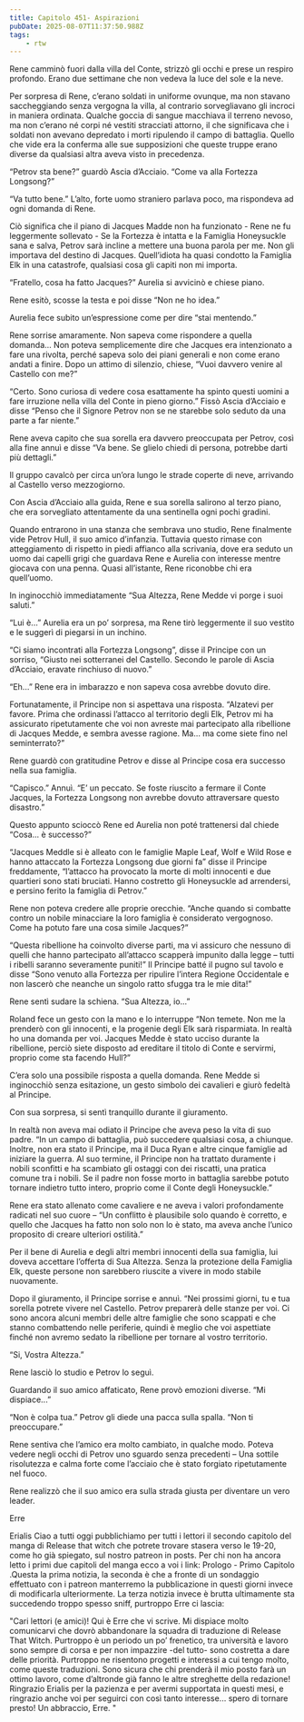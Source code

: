 ```yaml
---
title: Capitolo 451- Aspirazioni
pubDate: 2025-08-07T11:37:50.988Z
tags:
    - rtw
---
```



Rene camminò fuori dalla villa del Conte, strizzò gli occhi e prese un respiro profondo. Erano due settimane che non vedeva la luce del sole e la neve.


Per sorpresa di Rene, c’erano soldati in uniforme ovunque, ma non stavano saccheggiando senza vergogna la villa, al contrario sorvegliavano gli incroci in maniera ordinata. Qualche goccia di sangue macchiava il terreno nevoso, ma non c’erano né corpi né vestiti stracciati attorno, il che significava che i soldati non avevano depredato i morti ripulendo il campo di battaglia. Quello che vide era la conferma alle sue supposizioni che queste truppe erano diverse da qualsiasi altra aveva visto in precedenza.


“Petrov sta bene?” guardò Ascia d’Acciaio. “Come va alla Fortezza Longsong?”


“Va tutto bene.” L’alto, forte uomo straniero parlava poco, ma rispondeva ad ogni domanda di Rene.


Ciò significa che il piano di Jacques Madde non ha funzionato - Rene ne fu leggermente sollevato - Se la Fortezza è intatta e la Famiglia Honeysuckle sana e salva, Petrov sarà incline a mettere una buona parola per me. Non gli importava del destino di Jacques. Quell’idiota ha quasi condotto la Famiglia Elk in una catastrofe, qualsiasi cosa gli capiti non mi importa.


“Fratello, cosa ha fatto Jacques?” Aurelia si avvicinò e chiese piano.


Rene esitò, scosse la testa e poi disse “Non ne ho idea.”


Aurelia fece subito un’espressione come per dire “stai mentendo.”


Rene sorrise amaramente. Non sapeva come rispondere a quella domanda… Non poteva semplicemente dire che Jacques era intenzionato a fare una rivolta, perché sapeva solo dei piani generali e non come erano andati a finire. Dopo un attimo di silenzio, chiese, “Vuoi davvero venire al Castello con me?”


“Certo. Sono curiosa di vedere cosa esattamente ha spinto questi uomini a fare irruzione nella villa del Conte in pieno giorno.” Fissò Ascia d’Acciaio e disse “Penso che il Signore Petrov non se ne starebbe solo seduto da una parte a far niente.”


Rene aveva capito che sua sorella era davvero preoccupata per Petrov, così alla fine annuì e disse “Va bene. Se glielo chiedi di persona, potrebbe darti più dettagli.”


Il gruppo cavalcò per circa un’ora lungo le strade coperte di neve, arrivando al Castello verso mezzogiorno.


Con Ascia d’Acciaio alla guida, Rene e sua sorella salirono al terzo piano, che era sorvegliato attentamente da una sentinella ogni pochi gradini.


Quando entrarono in una stanza che sembrava uno studio, Rene finalmente vide Petrov Hull, il suo amico d’infanzia. Tuttavia questo rimase con atteggiamento di rispetto in piedi affianco alla scrivania, dove era seduto un uomo dai capelli grigi che guardava Rene e Aurelia con interesse mentre giocava con una penna. Quasi all’istante, Rene riconobbe chi era quell’uomo.


In inginocchiò immediatamente “Sua Altezza, Rene Medde vi porge i suoi saluti.”


“Lui è...” Aurelia era un po’ sorpresa, ma Rene tirò leggermente il suo vestito e le suggerì di piegarsi in un inchino.


“Ci siamo incontrati alla Fortezza Longsong”, disse il Principe con un sorriso, “Giusto nei sotterranei del Castello. Secondo le parole di Ascia d’Acciaio, eravate rinchiuso di nuovo.”


“Eh...” Rene era in imbarazzo e non sapeva cosa avrebbe dovuto dire.


Fortunatamente, il Principe non si aspettava una risposta. “Alzatevi per favore. Prima che ordinassi l’attacco al territorio degli Elk, Petrov mi ha assicurato ripetutamente che voi non avreste mai partecipato alla ribellione di Jacques Medde, e sembra avesse ragione. Ma... ma come siete fino nel seminterrato?”


Rene guardò con gratitudine Petrov e disse al Principe cosa era successo nella sua famiglia.


“Capisco.” Annuì. “E’ un peccato. Se foste riuscito a fermare il Conte Jacques, la Fortezza Longsong non avrebbe dovuto attraversare questo disastro.”


Questo appunto scioccò Rene ed Aurelia non poté trattenersi dal chiede “Cosa... è successo?”


“Jacques Meddle si è alleato con le famiglie Maple Leaf, Wolf e Wild Rose e hanno attaccato la Fortezza Longsong due giorni fa” disse il Principe freddamente, “l’attacco ha provocato la morte di molti innocenti e due quartieri sono stati bruciati. Hanno costretto gli Honeysuckle ad arrendersi, e persino ferito la famiglia di Petrov.”


Rene non poteva credere alle proprie orecchie. “Anche quando si combatte contro un nobile minacciare la loro famiglia è considerato vergognoso. Come ha potuto fare una cosa simile Jacques?”


“Questa ribellione ha coinvolto diverse parti, ma vi assicuro che nessuno di quelli che hanno partecipato all’attacco scapperà impunito dalla legge – tutti i ribelli saranno severamente puniti!” Il Principe batté il pugno sul tavolo e disse “Sono venuto alla Fortezza per ripulire l’intera Regione Occidentale e non lascerò che neanche un singolo ratto sfugga tra le mie dita!”


Rene sentì sudare la schiena. “Sua Altezza, io...”


Roland fece un gesto con la mano e lo interruppe “Non temete. Non me la prenderò con gli innocenti, e la progenie degli Elk sarà risparmiata. In realtà ho una domanda per voi. Jacques Medde è stato ucciso durante la ribellione, perciò siete disposto ad ereditare il titolo di Conte e servirmi, proprio come sta facendo Hull?”


C’era solo una possibile risposta a quella domanda. Rene Medde si inginocchiò senza esitazione, un gesto simbolo dei cavalieri e giurò fedeltà al Principe.


Con sua sorpresa, si sentì tranquillo durante il giuramento.


In realtà non aveva mai odiato il Principe che aveva peso la vita di suo padre. “In un campo di battaglia, può succedere qualsiasi cosa, a chiunque. Inoltre, non era stato il Principe, ma il Duca Ryan e altre cinque famiglie ad iniziare la guerra. Al suo termine, il Principe non ha trattato duramente i nobili sconfitti e ha scambiato gli ostaggi con dei riscatti, una pratica comune tra i nobili. Se il padre non fosse morto in battaglia sarebbe potuto tornare indietro tutto intero, proprio come il Conte degli Honeysuckle.”


Rene era stato allenato come cavaliere e ne aveva i valori profondamente radicati nel suo cuore – “Un conflitto è plausibile solo quando è corretto, e quello che Jacques ha fatto non solo non lo è stato, ma aveva anche l’unico proposito di creare ulteriori ostilità.”


Per il bene di Aurelia e degli altri membri innocenti della sua famiglia, lui doveva accettare l’offerta di Sua Altezza. Senza la protezione della Famiglia Elk, queste persone non sarebbero riuscite a vivere in modo stabile nuovamente.


Dopo il giuramento, il Principe sorrise e annuì. “Nei prossimi giorni, tu e tua sorella potrete vivere nel Castello. Petrov preparerà delle stanze per voi. Ci sono ancora alcuni membri delle altre famiglie che sono scappati e che stanno combattendo nelle periferie, quindi è meglio che voi aspettiate finché non avremo sedato la ribellione per tornare al vostro territorio.


“Si, Vostra Altezza.”


Rene lasciò lo studio e Petrov lo seguì.


Guardando il suo amico affaticato, Rene provò emozioni diverse. “Mi dispiace...”


“Non è colpa tua.” Petrov gli diede una pacca sulla spalla. “Non ti preoccupare.”


Rene sentiva che l’amico era molto cambiato, in qualche modo. Poteva vedere negli occhi di Petrov uno sguardo senza precedenti – Una sottile risolutezza e calma forte come l’acciaio che è stato forgiato ripetutamente nel fuoco.


Rene realizzò che il suo amico era sulla strada giusta per diventare un vero leader.










Erre






 Erialis Ciao a tutti oggi pubblichiamo per tutti i lettori il secondo capitolo del manga di Release that witch che potrete trovare stasera verso le 19-20, come ho già spiegato, sul nostro patreon in posts. Per chi non ha ancora letto i primi due capitoli del manga ecco a voi i link: Prologo  - Primo Capitolo .Questa la prima notizia, la seconda è che a fronte di un sondaggio effettuato con i patreon manterremo la pubblicazione in questi giorni invece di modificarla ulteriormente. La terza notizia invece è brutta ultimamente sta succedendo troppo spesso sniff, purtroppo Erre ci lascia:


"Cari lettori (e amici)! Qui è Erre che vi scrive. Mi dispiace molto comunicarvi che dovrò abbandonare la squadra di traduzione di Release That Witch. Purtroppo è un periodo un po’ frenetico, tra università e lavoro sono sempre di corsa e per non impazzire -del tutto- sono costretta a dare delle priorità. Purtroppo ne risentono progetti e interessi a cui tengo molto, come queste traduzioni. Sono sicura che chi prenderà il mio posto farà un ottimo lavoro, come d’altronde già fanno le altre streghette della redazione! Ringrazio Erialis per la pazienza e per avermi supportata in questi mesi, e ringrazio anche voi per seguirci con così tanto interesse... spero di tornare presto! Un abbraccio, Erre. " 




                                


                                



